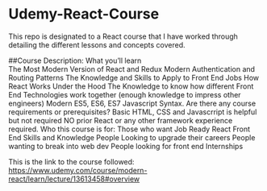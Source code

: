# Udemy-React-Course
This repo is designated to a React course that I have worked through detailing the different lessons and concepts covered.

##Course Description:
    What you’ll learn<br>
          The Most Modern Version of React and Redux
          Modern Authentication and Routing Patterns
          The Knowledge and Skills to Apply to Front End Jobs
          How React Works Under the Hood
          The Knowledge to know how different Front End Technologies work together (enough knowledge to impress other engineers)
          Modern ES5, ES6, ES7 Javascript Syntax.
    Are there any course requirements or prerequisites?
          Basic HTML, CSS and Javascrript is helpful but not required
          NO prior React or any other framework experience required.
    Who this course is for:
          Those who want Job Ready React Front End Skills and Knowledge
          People Looking to upgrade their careers
          People wanting to break into web dev
          People looking for front end Internships

This is the link to the course followed: https://www.udemy.com/course/modern-react/learn/lecture/13613458#overview
